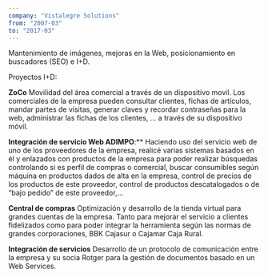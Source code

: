 ```yaml
---
company: "Vistalegre Solutions"
from: "2007-03"
to: "2017-03"
---
```


Mantenimiento de imágenes, mejoras en la Web, posicionamiento en buscadores (SEO) e I+D.

Proyectos I+D:

**ZoCo** Movilidad del área comercial a través de un dispositivo movil. Los comerciales de la empresa pueden consultar clientes, fichas de artículos, mandar partes de visitas, generar claves y recordar contraseñas para la web, administrar las fichas de los clientes, … a través de su dispositivo móvil.

**Integración de servicio Web ADIMPO**:\*\* Haciendo uso del servicio web de uno de los proveedores de la empresa, realicé varias sistemas basados en él y enlazados con productos de la empresa para poder realizar búsquedas controlando si es perfil de compras o comercial, buscar consumibles según máquina en productos dados de alta en la empresa, control de precios de los productos de este proveedor, control de productos descatalogados o de “bajo pedido” de este proveedor,...

**Central de compras** Optimización y desarrollo de la tienda virtual para grandes cuentas de la empresa. Tanto para mejorar el servicio a clientes fidelizados como para poder integrar la herramienta según las normas de grandes corporaciones, BBK Cajasur o Cajamar Caja Rural.

**Integración de servicios** Desarrollo de un protocolo de comunicación entre la empresa y su socia Rotger para la gestión de documentos basado en un Web Services.
